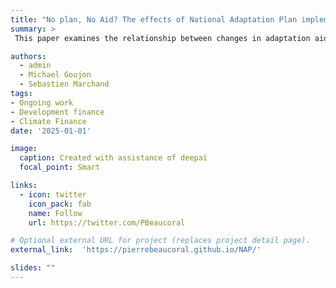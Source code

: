 ```yaml
---
title: "No plan, No Aid? The effects of National Adaptation Plan implementation on received Adaptation Aid"
summary: >
 This paper examines the relationship between changes in adaptation aid and the implementation of National Adaptation Plans (NAPs) in recipient countries, using a staggered difference-in-differences (DiD) framework. Adaptation aid, a critical component of climate finance, aims to bolster the resilience of vulnerable nations to climate change impacts. However, empirical evidence on its efficacy in driving policy implementation remains limited. Analyzing adaptation aid registered in the OECD CRS dataset and detailed information on NAP implementation stages across multiple recipient countries, we exploit temporal and cross-country variation in aid to identify signal effects of NAPs. The staggered DiD approach accounts for the heterogeneous timing of aid receipt and of NAP implementation, allowing us to isolate the effects of NAPs while addressing concerns of endogeneity and omitted variable bias. Our findings reveal that NAPs adoption tends to reduce received adaptation aid. These controversial results underscore the importance of recipient strategies and well-targeted aid in achieving global climate adaptation goals and provide critical insights for policymakers and donors seeking to enhance the effectiveness of climate finance mechanisms.

authors:
  - admin
  - Michael Goujon
  - Sebastien Marchand
tags:
- Ongoing work
- Development finance
- Climate Finance
date: '2025-01-01'

image:
  caption: Created with assistance of deepai
  focal_point: Smart

links:
  - icon: twitter
    icon_pack: fab
    name: Follow
    url: https://twitter.com/PBeaucoral

# Optional external URL for project (replaces project detail page).
external_link:  'https://pierrebeaucoral.github.io/NAP/'

slides: ""
---
```

